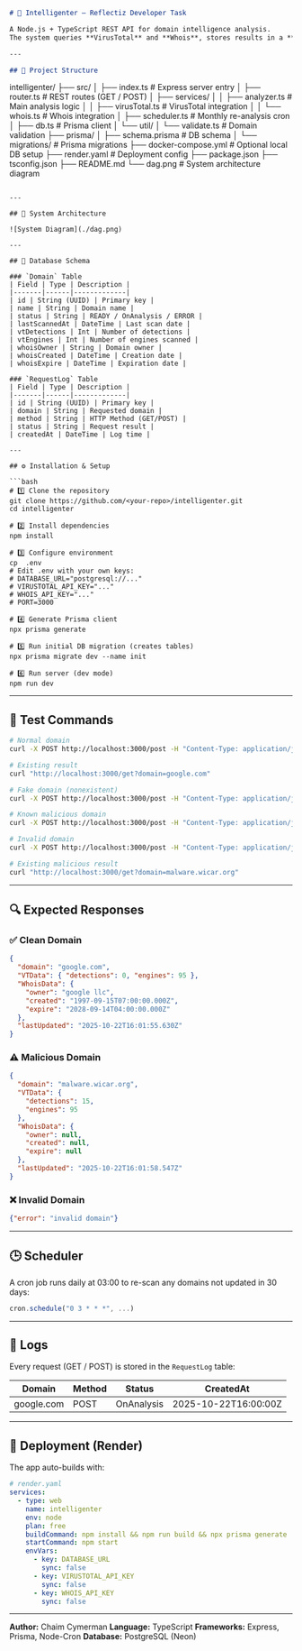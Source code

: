 ```markdown
# 🧠 Intelligenter – Reflectiz Developer Task

A Node.js + TypeScript REST API for domain intelligence analysis.  
The system queries **VirusTotal** and **Whois**, stores results in a **PostgreSQL (Neon)** database, and refreshes results automatically with a **scheduler (cron job)**.

---

## 📁 Project Structure

```

intelligenter/
├── src/
│   ├── index.ts              # Express server entry
│   ├── router.ts             # REST routes (GET / POST)
│   ├── services/
│   │   ├── analyzer.ts       # Main analysis logic
│   │   ├── virusTotal.ts     # VirusTotal integration
│   │   └── whois.ts          # Whois integration
│   ├── scheduler.ts          # Monthly re-analysis cron
│   ├── db.ts                 # Prisma client
│   └── util/
│       └── validate.ts       # Domain validation
├── prisma/
│   ├── schema.prisma         # DB schema
│   └── migrations/           # Prisma migrations
├── docker-compose.yml        # Optional local DB setup
├── render.yaml               # Deployment config
├── package.json
├── tsconfig.json
├── README.md
└── dag.png                   # System architecture diagram

````

---

## 🧩 System Architecture

![System Diagram](./dag.png)

---

## 🧱 Database Schema

### `Domain` Table
| Field | Type | Description |
|-------|------|-------------|
| id | String (UUID) | Primary key |
| name | String | Domain name |
| status | String | READY / OnAnalysis / ERROR |
| lastScannedAt | DateTime | Last scan date |
| vtDetections | Int | Number of detections |
| vtEngines | Int | Number of engines scanned |
| whoisOwner | String | Domain owner |
| whoisCreated | DateTime | Creation date |
| whoisExpire | DateTime | Expiration date |

### `RequestLog` Table
| Field | Type | Description |
|-------|------|-------------|
| id | String (UUID) | Primary key |
| domain | String | Requested domain |
| method | String | HTTP Method (GET/POST) |
| status | String | Request result |
| createdAt | DateTime | Log time |

---

## ⚙️ Installation & Setup

```bash
# 1️⃣ Clone the repository
git clone https://github.com/<your-repo>/intelligenter.git
cd intelligenter

# 2️⃣ Install dependencies
npm install

# 3️⃣ Configure environment
cp  .env
# Edit .env with your own keys:
# DATABASE_URL="postgresql://..."
# VIRUSTOTAL_API_KEY="..."
# WHOIS_API_KEY="..."
# PORT=3000

# 4️⃣ Generate Prisma client
npx prisma generate

# 5️⃣ Run initial DB migration (creates tables)
npx prisma migrate dev --name init

# 6️⃣ Run server (dev mode)
npm run dev
````

---

## 🧪 Test Commands

```bash
# Normal domain
curl -X POST http://localhost:3000/post -H "Content-Type: application/json" -d '{"domain":"google.com"}'

# Existing result
curl "http://localhost:3000/get?domain=google.com"

# Fake domain (nonexistent)
curl -X POST http://localhost:3000/post -H "Content-Type: application/json" -d '{"domain":"noexistingsiteevil.biz"}'

# Known malicious domain
curl -X POST http://localhost:3000/post -H "Content-Type: application/json" -d '{"domain":"malware.wicar.org"}'

# Invalid domain
curl -X POST http://localhost:3000/post -H "Content-Type: application/json" -d '{"domain":"not@valid"}'

# Existing malicious result
curl "http://localhost:3000/get?domain=malware.wicar.org"
```

---

## 🔍 Expected Responses

### ✅ Clean Domain

```json
{
  "domain": "google.com",
  "VTData": { "detections": 0, "engines": 95 },
  "WhoisData": {
    "owner": "google llc",
    "created": "1997-09-15T07:00:00.000Z",
    "expire": "2028-09-14T04:00:00.000Z"
  },
  "lastUpdated": "2025-10-22T16:01:55.630Z"
}
```

### ⚠️ Malicious Domain

```json
{
  "domain": "malware.wicar.org",
  "VTData": {
    "detections": 15,
    "engines": 95
  },
  "WhoisData": {
    "owner": null,
    "created": null,
    "expire": null
  },
  "lastUpdated": "2025-10-22T16:01:58.547Z"
}
```

### ❌ Invalid Domain

```json
{"error": "invalid domain"}
```

---

## 🕒 Scheduler

A cron job runs daily at 03:00 to re-scan any domains not updated in 30 days:

```ts
cron.schedule("0 3 * * *", ...)
```

---

## 🧾 Logs

Every request (GET / POST) is stored in the `RequestLog` table:

| Domain     | Method | Status     | CreatedAt            |
| ---------- | ------ | ---------- | -------------------- |
| google.com | POST   | OnAnalysis | 2025-10-22T16:00:00Z |

---

## 🚀 Deployment (Render)

The app auto-builds with:

```yaml
# render.yaml
services:
  - type: web
    name: intelligenter
    env: node
    plan: free
    buildCommand: npm install && npm run build && npx prisma generate
    startCommand: npm start
    envVars:
      - key: DATABASE_URL
        sync: false
      - key: VIRUSTOTAL_API_KEY
        sync: false
      - key: WHOIS_API_KEY
        sync: false
```

---

**Author:** Chaim Cymerman
**Language:** TypeScript
**Frameworks:** Express, Prisma, Node-Cron
**Database:** PostgreSQL (Neon)

```
```
